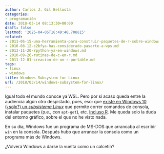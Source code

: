 ```yaml
---
author: Carlos J. Gil Bellosta
categories:
- programación
date: 2018-03-14 08:13:30+00:00
draft: false
lastmod: '2025-04-06T18:49:48.708815'
related:
- 2011-06-15-una-herramienta-para-construir-paquetes-de-r-sobre-windows.md
- 2010-08-12-c2bfya-has-considerado-pasarte-a-wps.md
- 2013-11-20-rpython-ya-en-windows.md
- 2010-09-26-rutinas-de-c-en-r.md
- 2011-12-01-creacion-de-un-r-portable.md
tags:
- linux
- windows
title: Windows Subsystem for Linux
url: /2018/03/14/windows-subsystem-for-linux/
---
```


Igual todo el mundo conoce ya WSL. Pero por si acaso queda entre la audiencia algún otro despistado, pues, eso: que [existe en Windows 10 (¿solo?) un _subsistema Linux_](https://docs.microsoft.com/en-us/windows/wsl/about) que permite correr comandos de consola, instalar paquetes (p.e., con `apt-get`), etc. [Incluso R](http://blog.revolutionanalytics.com/2017/12/r-in-the-windows-subsystem-for-linux.html). Me queda solo la duda del entorno gráfico, sobre el que no he visto nada.

En su día, Windows fue un programa de MS-DOS que arrancaba al escribir `win` en la consola. Después hubo que arrancar la consola como un programa más de Windows.

¿Volverá Windows a darse la vuelta como un calcetín?